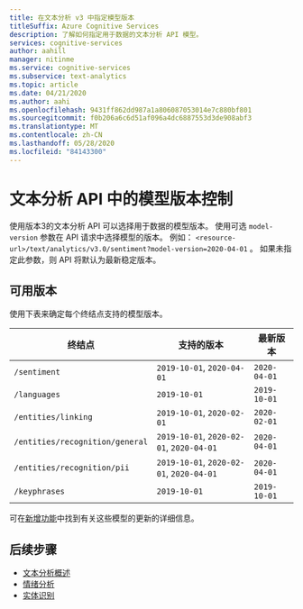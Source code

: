 ```yaml
---
title: 在文本分析 v3 中指定模型版本
titleSuffix: Azure Cognitive Services
description: 了解如何指定用于数据的文本分析 API 模型。
services: cognitive-services
author: aahill
manager: nitinme
ms.service: cognitive-services
ms.subservice: text-analytics
ms.topic: article
ms.date: 04/21/2020
ms.author: aahi
ms.openlocfilehash: 9431ff862dd987a1a806087053014e7c880bf801
ms.sourcegitcommit: f0b206a6c6d51af096a4dc6887553d3de908abf3
ms.translationtype: MT
ms.contentlocale: zh-CN
ms.lasthandoff: 05/28/2020
ms.locfileid: "84143300"
---
```

# <a name="model-versioning-in-the-text-analytics-api"></a>文本分析 API 中的模型版本控制

使用版本3的文本分析 API 可以选择用于数据的模型版本。 使用可选 `model-version` 参数在 API 请求中选择模型的版本。 例如： `<resource-url>/text/analytics/v3.0/sentiment?model-version=2020-04-01` 。 如果未指定此参数，则 API 将默认为最新稳定版本。 

## <a name="available-versions"></a>可用版本

使用下表来确定每个终结点支持的模型版本。


| 终结点                        | 支持的版本                       | 最新版本 |
|---------------------------------|------------------------------------------|----------------|
| `/sentiment`                    | `2019-10-01`, `2020-04-01`               | `2020-04-01`   |
| `/languages`                    | `2019-10-01`                             | `2019-10-01`   |
| `/entities/linking`             | `2019-10-01`, `2020-02-01`               | `2020-02-01`   |
| `/entities/recognition/general` | `2019-10-01`, `2020-02-01`, `2020-04-01` | `2020-04-01`   |
| `/entities/recognition/pii`     | `2019-10-01`, `2020-02-01`, `2020-04-01` | `2020-04-01`   |
| `/keyphrases`                   | `2019-10-01`                             | `2019-10-01`   |


可在[新增功能](../whats-new.md)中找到有关这些模型的更新的详细信息。

## <a name="next-steps"></a>后续步骤

* [文本分析概述](../overview.md)
* [情绪分析](../how-tos/text-analytics-how-to-sentiment-analysis.md)
* [实体识别](../how-tos/text-analytics-how-to-entity-linking.md)